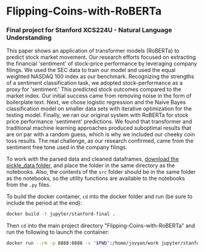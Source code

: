 # Flipping-Coins-with-RoBERTa
### Final project for Stanford XCS224U - Natural Language Understanding 

This paper shows an application of transformer models (RoBERTa) to predict stock market movement. Our research efforts focused on extracting the financial 'sentiment' of stock-price performance by leveraging company filings. We used the SEC data to train our model and used the equal weighted NASDAQ 100 index as our benchmark. Recognizing the strengths of a sentiment classification task, we adopted stock-performance as a proxy for 'sentiment.' This predicted stock outcomes compared to the market index. Our initial success came from removing noise in the form of boilerplate text. Next, we chose logistic regression and the Naive Bayes classification model on smaller data sets with iterative optimization for the testing model. Finally, we ran our original system with RoBERTa for stock price performance 'sentiment' predictions. We found that transformer and traditional machine learning approaches produced suboptimal results that are on par with a random guess, which is why we included our cheeky coin toss results. The real challenge, as our research confirmed, came from the sentiment free tone used in the company filings.

To work with the parsed data and cleaned dataframes, [download the pickle_data folder](https://www.dropbox.com/s/ah8ds55r6ktguaz/pickle_data.zip?dl=1), and place the folder in the same directory as the notebooks. Also, the contents of the `src` folder should be in the same folder as the notebooks, so the utility functions are available to the notebooks from the `.py` files.

To build the docker container, `cd` into the docker folder and run (be sure to include the period at the end):

```bash
docker build -t jupyter/stanford-final .
```
Then `cd` into the main project directory "Flipping-Coins-with-RoBERTa" and run the following to launch the container:

```bash
docker run --rm -p 8888:8888 -v "$PWD":/home/jovyan/work jupyter/stanford-final
```
